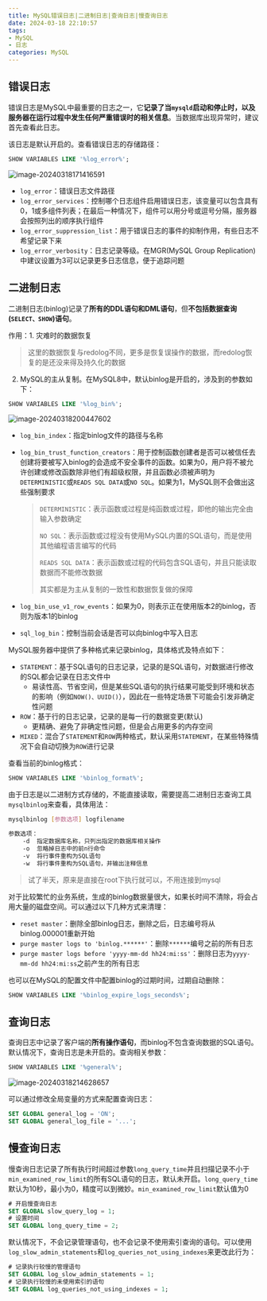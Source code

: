 ```yaml
---
title: MySQL错误日志|二进制日志|查询日志|慢查询日志
date: 2024-03-18 22:10:57
tags: 
- MySQL
- 日志
categories: MySQL
---
```

## 错误日志

错误日志是MySQL中最重要的日志之一，它**记录了当`mysqld`启动和停止时，以及服务器在运行过程中发生任何严重错误时的相关信息**。当数据库出现异常时，建议首先查看此日志。

<!--more-->

该日志是默认开启的。查看错误日志的存储路径：

```sql
SHOW VARIABLES LIKE '%log_error%';
```

![image-20240318171416591](https://b1ngsha-blog.oss-cn-beijing.aliyuncs.com/image-20240318171416591.png)

* `log_error`：错误日志文件路径
* `log_error_services`：控制哪个日志组件启用错误日志，该变量可以包含具有0，1或多组件列表；在最后一种情况下，组件可以用分号或逗号分隔，服务器会按照列出的顺序执行组件
* `log_error_suppression_list`：用于错误日志的事件的抑制作用，有些日志不希望记录下来
* `log_error_verbosity`：日志记录等级。在MGR(MySQL Group Replication)中建议设置为3可以记录更多日志信息，便于追踪问题



## 二进制日志

二进制日志(binlog)记录了**所有的DDL语句和DML语句**，但**不包括数据查询(`SELECT、SHOW`)语句**。

作用：1. 灾难时的数据恢复

> 这里的数据恢复与redolog不同，更多是恢复误操作的数据，而redolog恢复的是还没来得及持久化的数据

2. MySQL的主从复制。在MySQL8中，默认binlog是开启的，涉及到的参数如下：

```sql
SHOW VARIABLES LIKE '%log_bin%';
```

![image-20240318200447602](https://b1ngsha-blog.oss-cn-beijing.aliyuncs.com/image-20240318200447602.png)

* `log_bin_index`：指定binlog文件的路径与名称

* `log_bin_trust_function_creators`：用于控制函数创建者是否可以被信任去创建将要被写入binlog的会造成不安全事件的函数。如果为0，用户将不被允许创建或修改函数除非他们有超级权限，并且函数必须被声明为`DETERMINISTIC`或`READS SQL DATA`或`NO SQL`。如果为1，MySQL则不会做出这些强制要求

  > `DETERMINISTIC`：表示函数或过程是纯函数或过程，即他的输出完全由输入参数确定
  >
  > `NO SQL`：表示函数或过程没有使用MySQL内置的SQL语句，而是使用其他编程语言编写的代码
  >
  > `READS SQL DATA`：表示函数或过程的代码包含SQL语句，并且只能读取数据而不能修改数据
  >
  > 其实都是为主从复制的一致性和数据恢复做的保障

* `log_bin_use_v1_row_events`：如果为0，则表示正在使用版本2的binlog，否则为版本1的binlog
* `sql_log_bin`：控制当前会话是否可以向binlog中写入日志



MySQL服务器中提供了多种格式来记录binlog，具体格式及特点如下：

* `STATEMENT`：基于SQL语句的日志记录，记录的是SQL语句，对数据进行修改的SQL都会记录在日志文件中
  * 易读性高、节省空间，但是某些SQL语句的执行结果可能受到环境和状态的影响（例如`NOW()、UUID()`），因此在一些特定场景下可能会引发非确定性问题
* `ROW`：基于行的日志记录，记录的是每一行的数据变更(默认)
  * 更精确、避免了非确定性问题，但是会占用更多的内存空间
* `MIXED`：混合了`STATEMENT`和`ROW`两种格式，默认采用`STATEMENT`，在某些特殊情况下会自动切换为`ROW`进行记录



查看当前的binlog格式：

```sql
SHOW VARIABLES LIKE '%binlog_format%';
```



由于日志是以二进制方式存储的，不能直接读取，需要提高二进制日志查询工具`mysqlbinlog`来查看，具体用法：

```bash
mysqlbinlog [参数选项] logfilename

参数选项：
	-d	指定数据库名称，只列出指定的数据库相关操作
	-o	忽略掉日志中的前n行命令
	-v	将行事件重构为SQL语句
	-w	将行事件重构为SQL语句，并输出注释信息
```

> 试了半天，原来是直接在root下执行就可以，不用连接到mysql



对于比较繁忙的业务系统，生成的binlog数据量很大，如果长时间不清除，将会占用大量的磁盘空间。可以通过以下几种方式来清理：

* `reset master`：删除全部binlog日志，删除之后，日志编号将从binlog.000001重新开始
* `purge master logs to 'binlog.******'`：删除`******`编号之前的所有日志
* `purge master logs before 'yyyy-mm-dd hh24:mi:ss'`：删除日志为`yyyy-mm-dd hh24:mi:ss`之前产生的所有日志

也可以在MySQL的配置文件中配置binlog的过期时间，过期自动删除：

```sql
SHOW VARIABLES LIKE '%binlog_expire_logs_seconds%';
```



## 查询日志

查询日志中记录了客户端的**所有操作语句**，而binlog不包含查询数据的SQL语句。默认情况下，查询日志是未开启的。查询相关参数：

```sql
SHOW VARIABLES LIKE '%general%';
```

![image-20240318214628657](https://b1ngsha-blog.oss-cn-beijing.aliyuncs.com/image-20240318214628657.png)



可以通过修改全局变量的方式来配置查询日志：

```sql
SET GLOBAL general_log = 'ON';
SET GLOBAL general_log_file = '...';
```



## 慢查询日志

慢查询日志记录了所有执行时间超过参数`long_query_time`并且扫描记录不小于`min_examined_row_limit`的所有SQL语句的日志，默认未开启。`long_query_time`默认为10秒，最小为0，精度可以到微妙。`min_examined_row_limit`默认值为0

```sql
# 开启慢查询日志
SET GLOBAL slow_query_log = 1;
# 设置时间
SET GLOBAL long_query_time = 2;
```



默认情况下，不会记录管理语句，也不会记录不使用索引查询的语句。可以使用`log_slow_admin_statements`和`log_queries_not_using_indexes`来更改此行为：

```sql
# 记录执行较慢的管理语句
SET GLOBAL log_slow_admin_statements = 1;
# 记录执行较慢的未使用索引的语句
SET GLOBAL log_queries_not_using_indexes = 1;
```

